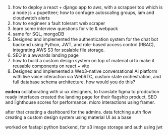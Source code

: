 
1. how to deploy a react + django app to aws, with a scrapper too which is a node js + pupetteer; how to confugre autoscaling groups, iam and cloudwatch alerts
2. how to engineer a fault tolerant web scraper
3. learn some interview questions for vite & webpack
4. same for SQL, mongoDB
5. Designed and implemented the authentication system for the chat bot backend using Python, JWT, and role-based access control (RBAC), integrating AWS S3 for scalable file storage.
6. SEO in a awwards landing page
7. how to build a custom design system on top of material ui to make it reusable components on react + vite
8. Designed and implemented a Web3-native conversational AI platform with live voice interaction via WebRTC, custom state orchestration, and full database schema architecture. how would you do this?



**exdera**
collaborating with ui ux designers, to translate figma to prodcution ready interfaces
created the landing page for their flagship product, SEO and lighthouse scores for performance. micro interactions using framer.

after that creating a dashboard for the admins.
data fetching
auth flow
creating a custom design system using material UI as a base

worked on fastapi python backend, for s3 image storage and auth using jwt
